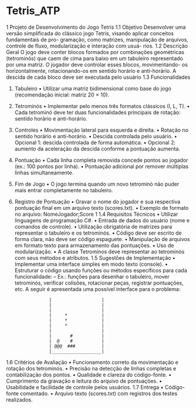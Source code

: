 # Tetris_ATP


1 Projeto de Desenvolvimento do Jogo Tetris
1.1 Objetivo
Desenvolver uma versão simplificada do clássico jogo Tetris, visando aplicar conceitos fundamentais de pro-
gramação, como matrizes, manipulação de arquivos, controle de fluxo, modularização e interação com usuá-
rios.
1.2 Descrição Geral
O jogo deve conter blocos formados por combinações geométricas (tetrominós) que caem de cima para baixo
em um tabuleiro representado por uma matriz. O jogador deve controlar esses blocos, movimentando-
os horizontalmente, rotacionando-os em sentido horário e anti-horário. A descida de cada bloco deve ser
executada pelo usuário
1.3 Funcionalidades
1. Tabuleiro
• Utilizar uma matriz bidimensional como base do jogo (recomendação inicial: matriz 20 × 10).
2. Tetrominós
• Implementar pelo menos três formatos clássicos (I, L, T).
• Cada tetrominó deve ter duas funcionalidades principais de rotação: sentido horário e anti-horário.
3. Controles
• Movimentação lateral para esquerda e direita.
• Rotação no sentido horário e anti-horário.
• Descida controlada pelo usuário.
• Opcional 1: descida controlada de forma automática.
• Opcional 2: aumento da aceleração da descida conforme a pontuação aumenta.
4. Pontuação
• Cada linha completa removida concede pontos ao jogador (ex.: 100 pontos por linha).
• Pontuação adicional por remover múltiplas linhas simultaneamente.
5. Fim de Jogo
• O jogo termina quando um novo tetrominó não puder mais entrar completamente no tabuleiro.
6. Registro de Pontuação
• Gravar o nome do jogador e sua respectiva pontuação final em um arquivo texto (scores.txt).
• Exemplo de formato no arquivo: NomeJogador;Score
1
1.4 Requisitos Técnicos
• Utilizar linguagens de programação C#.
• Entrada de dados do usuário (nome e comandos de controle).
• Utilização obrigatória de matrizes para representar o tabuleiro e os tetrominós.
• Código deve ser escrito de forma clara, não deve ser código espaguete.
• Manipulação de arquivos em formato texto para armazenamento das pontuações.
• Uso de modularização.
• A classe Tetrominos deve representar ao tetrominós com seus métodos e atributos.
1.5 Sugestões de Implementação
• Implementar uma interface simples em modo texto (console).
• Estruturar o código usando funções ou métodos específicos para cada funcionalidade:
– Ex.: funções para desenhar o tabuleiro, mover tetrominós, verificar colisões, rotacionar peças,
registrar pontuações, etc.
A seguir é apresentada uma possível interface para o problema:

                    |                   |
                    |                   |
                    |                   |
                    |     *             |
                    |     *             |
                    |     *             |
                    |                   |
                    |       #           |
                    |  @    #           |
                    | @@@  ###          |
                    |___________________|
   
1.6 Critérios de Avaliação
• Funcionamento correto da movimentação e rotação dos tetrominós.
• Precisão na detecção de linhas completas e contabilização dos pontos.
• Qualidade e clareza do código-fonte.
• Cumprimento da gravação e leitura do arquivo de pontuações.
• Usabilidade e facilidade de controle pelos usuários.
1.7 Entrega
• Código-fonte comentado.
• Arquivo texto (scores.txt) com registros dos testes realizados.
